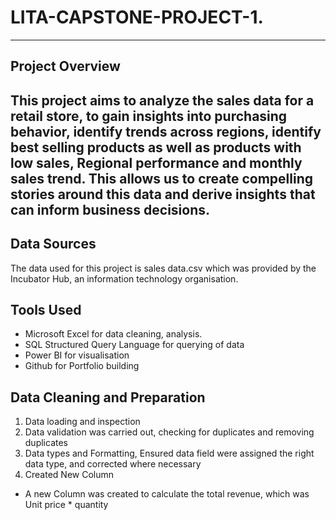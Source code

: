 # LITA-CAPSTONE-PROJECT-1.
 ---
 ## Project Overview 
This project aims to analyze the sales data for a retail store, to gain insights into purchasing behavior, identify trends across regions, identify best selling products as well as products with low sales, Regional performance and monthly sales trend. This allows us to create compelling stories around this data and derive insights that can inform business decisions.
---

## Data Sources
The data used for this project is  sales data.csv which was provided by the Incubator Hub, an information technology organisation.

## Tools Used
- Microsoft Excel for data cleaning, analysis.
- SQL Structured Query Language for querying of data
- Power BI for visualisation
- Github for Portfolio building

## Data Cleaning and Preparation 
 1. Data loading and inspection
 2. Data validation was carried out, checking for duplicates and removing duplicates
 3. Data types and Formatting,
    Ensured data field were assigned the right data type, and corrected where necessary
4. Created New Column
- A new Column was created to calculate the total revenue, which was Unit price * quantity 

